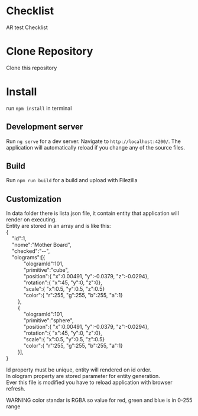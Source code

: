 # Checklist

AR test Checklist
# Clone Repository

Clone this repository       
# Install

run `npm install` in terminal

## Development server

Run `ng serve` for a dev server. Navigate to `http://localhost:4200/`. The application will automatically reload if you change any of the source files.
## Build 

Run `npm run build` for a build and upload with Filezilla

## Customization 

In data folder there is lista.json file, it contain entity that application will render on executing.       
Entity are stored in an array and is like this:         
{       
&nbsp;&nbsp;&nbsp;&nbsp;"id":1,         
&nbsp;&nbsp;&nbsp;&nbsp;"nome":"Mother Board",      
&nbsp;&nbsp;&nbsp;&nbsp;"checked":"--",     
&nbsp;&nbsp;&nbsp;&nbsp;"olograms":[{    
&nbsp;&nbsp;&nbsp;&nbsp;&nbsp;&nbsp;&nbsp;&nbsp;&nbsp;&nbsp;&nbsp;&nbsp;"ologramId":101,        
&nbsp;&nbsp;&nbsp;&nbsp;&nbsp;&nbsp;&nbsp;&nbsp;&nbsp;&nbsp;&nbsp;&nbsp;"primitive":"cube",     
&nbsp;&nbsp;&nbsp;&nbsp;&nbsp;&nbsp;&nbsp;&nbsp;&nbsp;&nbsp;&nbsp;&nbsp;"position":{ "x":0.00491, "y":-0.0379, "z":-0.0294},        
&nbsp;&nbsp;&nbsp;&nbsp;&nbsp;&nbsp;&nbsp;&nbsp;&nbsp;&nbsp;&nbsp;&nbsp;"rotation":{ "x":45, "y":0, "z":0},     
&nbsp;&nbsp;&nbsp;&nbsp;&nbsp;&nbsp;&nbsp;&nbsp;&nbsp;&nbsp;&nbsp;&nbsp;"scale":{ "x":0.5, "y":0.5, "z":0.5}  
&nbsp;&nbsp;&nbsp;&nbsp;&nbsp;&nbsp;&nbsp;&nbsp;&nbsp;&nbsp;&nbsp;&nbsp;"color":{ "r":255, "g":255, "b":255, "a":1}         
&nbsp;&nbsp;&nbsp;&nbsp;&nbsp;&nbsp;&nbsp;&nbsp;},  
&nbsp;&nbsp;&nbsp;&nbsp;&nbsp;&nbsp;&nbsp;&nbsp;{     
&nbsp;&nbsp;&nbsp;&nbsp;&nbsp;&nbsp;&nbsp;&nbsp;&nbsp;&nbsp;&nbsp;&nbsp;"ologramId":101,        
&nbsp;&nbsp;&nbsp;&nbsp;&nbsp;&nbsp;&nbsp;&nbsp;&nbsp;&nbsp;&nbsp;&nbsp;"primitive":"sphere",     
&nbsp;&nbsp;&nbsp;&nbsp;&nbsp;&nbsp;&nbsp;&nbsp;&nbsp;&nbsp;&nbsp;&nbsp;"position":{ "x":0.00491, "y":-0.0379, "z":-0.0294},        
&nbsp;&nbsp;&nbsp;&nbsp;&nbsp;&nbsp;&nbsp;&nbsp;&nbsp;&nbsp;&nbsp;&nbsp;"rotation":{ "x":45, "y":0, "z":0},     
&nbsp;&nbsp;&nbsp;&nbsp;&nbsp;&nbsp;&nbsp;&nbsp;&nbsp;&nbsp;&nbsp;&nbsp;"scale":{ "x":0.5, "y":0.5, "z":0.5}  
&nbsp;&nbsp;&nbsp;&nbsp;&nbsp;&nbsp;&nbsp;&nbsp;&nbsp;&nbsp;&nbsp;&nbsp;"color":{ "r":255, "g":255, "b":255, "a":1}         
&nbsp;&nbsp;&nbsp;&nbsp;&nbsp;&nbsp;&nbsp;&nbsp;}],  
}           
        
                   
Id property must be unique, entity will rendered on id order.       
In ologram property are stored parameter for entity generation.     
Ever this file is modified you have to reload application with browser refresh.

WARNING
color standar is RGBA so value for red, green and blue is in 0-255 range



